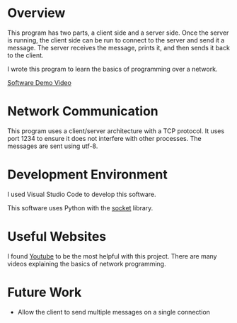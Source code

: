 # Overview

This program has two parts, a client side and a server side. Once the server is running, the client side can be run to connect to the server and send it a message. The server receives the message, prints it, and then sends it back to the client.

I wrote this program to learn the basics of programming over a network.

[Software Demo Video](http://youtube.link.goes.here)

# Network Communication

This program uses a client/server architecture with a TCP protocol. It uses port 1234 to ensure it does not interfere with other processes. The messages are sent using utf-8.

# Development Environment

I used Visual Studio Code to develop this software.

This software uses Python with the [socket](https://docs.python.org/3/library/socket.html) library.

# Useful Websites

I found [Youtube](https://www.youtube.com/) to be the most helpful with this project. There are many videos explaining the basics of network programming.

# Future Work

* Allow the client to send multiple messages on a single connection